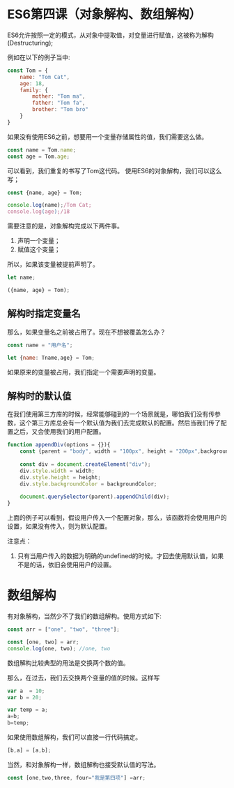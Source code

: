 # ES6第四课（对象解构、数组解构）

ES6允许按照一定的模式，从对象中提取值，对变量进行赋值，这被称为解构(Destructuring);

例如在以下的例子当中:

```javascript
const Tom = {
    name: "Tom Cat",
    age: 18,
    family: {
        mother: "Tom ma",
        father: "Tom fa",
        brother: "Tom bro"
    }
}

```

如果没有使用ES6之前，想要用一个变量存储属性的值，我们需要这么做。

```javascript
const name = Tom.name;
const age = Tom.age;
```
可以看到，我们重复的书写了Tom这代码。
使用ES6的对象解构，我们可以这么写；
```JavaScript
const {name, age} = Tom;

console.log(name);/Tom Cat;
console.log(age);/18
```

需要注意的是，对象解构完成以下两件事。

1. 声明一个变量；
2. 赋值这个变量；

所以，如果该变量被提前声明了。

```javascript
let name;

({name, age} = Tom);

```

## 解构时指定变量名
那么，如果变量名之前被占用了。现在不想被覆盖怎么办？

```javascript
const name = "用户名";

let {name: Tname,age} = Tom;

```
如果原来的变量被占用，我们指定一个需要声明的变量。

## 解构时的默认值

在我们使用第三方库的时候，经常能够碰到的一个场景就是，哪怕我们没有传参数，这个第三方库总会有一个默认值为我们去完成默认的配置。然后当我们传了配置之后，又会使用我们的用户配置。

```javascript
function appendDiv(options = {}){
    const {parent = "body", width = "100px", height = "200px",backgroundColor = "pink"} = options;
    
    const div = document.createElement("div");
    div.style.width = width;
    div.style.height = height;
    div.style.backgroundColor = backgroundColor;
    
    document.querySelector(parent).appendChild(div);
}

```

上面的例子可以看到，假设用户传入一个配置对象，那么，该函数将会使用用户的设置，如果没有传入，则为默认配置。

注意点：
1. 只有当用户传入的数据为明确的undefined的时候。才回去使用默认值，如果不是的话，依旧会使用用户的设置。

# 数组解构

有对象解构，当然少不了我们的数组解构。使用方式如下:

```javascript
const arr = ["one", "two", "three"];

const [one, two] = arr;
console.log(one, two); //one, two
```
数组解构比较典型的用法是交换两个数的值。

那么，在过去，我们去交换两个变量的值的时候。这样写

```javascript
var a  = 10;
var b = 20;

var temp = a;
a=b;
b=temp;
```
如果使用数组解构，我们可以直接一行代码搞定。

```javascript
[b,a] = [a,b];
```

当然，和对象解构一样，数组解构也接受默认值的写法。

```javascript
const [one,two,three, four="我是第四项"] =arr;
```








